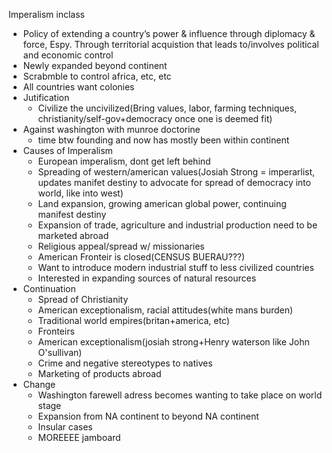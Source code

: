 Imperalism inclass

 - Policy of  extending a country’s power & influence through diplomacy & force, Espy. Through territorial acquistion that leads to/involves political and economic control
 - Newly expanded beyond continent
 - Scrabmble to control africa, etc, etc
 - All countries want colonies
 - Jutification
	 - Civilize the uncivilized(Bring values, labor, farming techniques, christianity/self-gov+democracy once one is deemed fit)
 - Against washington with munroe doctorine
	 - time btw founding and now has mostly been within continent
 - Causes of Imperalism
	 - European imperalism, dont get left behind
	 - Spreading of western/american values(Josiah Strong = imperarlist, updates manifet destiny to advocate for spread of democracy into world, like into west)
	 - Land expansion, growing american global power, continuing manifest destiny
	 - Expansion of trade, agriculture and industrial production need to be marketed abroad
	 - Religious appeal/spread w/ missionaries
	 - American Fronteir is closed(CENSUS BUERAU???)
	 - Want to introduce modern industrial stuff to less civilized countries
	 - Interested in expanding sources of natural resources
 - Continuation
	 - Spread of Christianity
	 - American exceptionalism, racial attitudes(white mans burden)
	 - Traditional world empires(britan+america, etc)
	 - Fronteirs
	 - American exceptionalism(josiah strong+Henry waterson like John O'sullivan)
	 - Crime and negative stereotypes to natives
	 - Marketing of products abroad
 - Change
	 - Washington farewell adress becomes wanting to take place on world stage
	 - Expansion from NA continent to beyond NA continent
	 - Insular cases
	 - MOREEEE jamboard